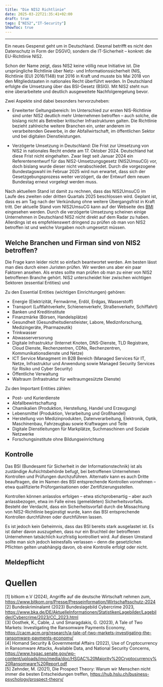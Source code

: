 ```yaml
---
title: "Die NIS2 Richtlinie"
date: 2025-03-22T21:35:41+02:00
draft: true
tags: ["NIS2","IT-Security"]
ShowToc: true
---
```


---
Ein neues Gespenst geht um in Deutschland. Diesmal betrifft es nicht den Datenschutz in Form der DSGVO, sondern die IT-Sicherheit – konkret: die EU-Richtlinie NIS2.

Schon der Name zeigt, dass NIS2 keine völlig neue Initiative ist. Die ursprüngliche Richtlinie über Netz- und Informationssicherheit (NIS, Richtlinie (EU) 2016/1148) trat 2016 in Kraft und musste bis Mai 2018 von den Mitgliedstaaten in nationales Recht überführt werden. In Deutschland erfolgte die Umsetzung über das BSI-Gesetz (BSIG). Mit NIS2 steht nun eine überarbeitete und deutlich ausgeweitete Nachfolgeregelung bevor.

Zwei Aspekte sind dabei besonders hervorzuheben:
- Erweiterter Geltungsbereich: Im Unterschied zur ersten NIS-Richtlinie sind unter NIS2 deutlich mehr Unternehmen betroffen – auch solche, die bislang nicht als Betreiber kritischer Infrastrukturen galten. Die Richtlinie bezieht zahlreiche weitere Branchen ein, unter anderem im verarbeitenden Gewerbe, in der Abfallwirtschaft, im öffentlichen Sektor und bei digitalen Dienstleistungen.

- Verzögerte Umsetzung in Deutschland: Die Frist zur Umsetzung von NIS2 in nationales Recht endete am 17. Oktober 2024. Deutschland hat diese Frist nicht eingehalten. Zwar liegt seit Januar 2024 ein Referentenentwurf für das NIS2-Umsetzungsgesetz (NIS2UmsuCG) vor, doch bislang wurde dieser nicht verabschiedet. Durch die vorgezogene Bundestagswahl im Februar 2025 wird nun erwartet, dass sich der Gesetzgebungsprozess weiter verzögert, da der Entwurf dem neuen Bundestag erneut vorgelegt werden muss.

Nach aktuellem Stand ist damit zu rechnen, dass das NIS2UmsuCG im Laufe des zweiten oder dritten Quartals 2025 beschlossen wird. Geplant ist, dass es am Tag nach der Verkündung ohne weitere Übergangsfrist in Kraft tritt. Der aktuelle Stand vom NIS2UmsuCG kann auf der Webseite des [BMI](https://www.bmi.bund.de/SharedDocs/gesetzgebungsverfahren/DE/CI1/nis2umsucg.html) eingesehen werden. Durch die verzögerte Umsetzung scheinen einige Unternehmen in Deutschland NIS2 nicht direkt auf dem Radar zu haben. Allerdings ist es empfehlenswert dringend zu prüfen ob man von NIS2 betroffen ist und welche Vorgaben noch umgesetzt müssen. 

## Welche Branchen und Firman sind von NIS2 betroffen?
Die Frage kann leider nicht so einfach beantwortet werden. Am besten lässt man dies durch einen Juristen prüfen. Wir werden uns aber ein paar Faktoren ansehen. Als erstes sollte man prüfen ob man zu einer von NIS2 betroffenen Branche gehört. NIS2 unterscheidet hier zwischen wichtigen Sektoren (essential Entities) und 

Zu den Essential Entities (wichtigen Einrichtungen) gehören: 
- Energie (Elektrizität, Fernwärme, Erdöl, Erdgas, Wasserstoff)
- Transport (Luftfahtverkehr, Schienenverkehr, Straßenverkehr, Schiffahrt)
- Banken und Kreditinstitute
- Finanzmärke (Börsen, Handelsplätze)
- Gesundheit (Gesundheitsdienstleister, Labore, Mediznforschung, Medizingeräte, Pharmazeutik)
- Trinkwasser
- Abwasserversorung
- Digitale Infrastruktur (Internet Knoten, DNS-Dienste, TLD Registrare, Cloud Dienste, Rechenzentren, CDNs, Rechenzentren, Kommunikationsdienste und Netze)
- ICT Service Managment im B2B Bereich (Managed Services für IT, Netze, Infrastruktur und Anwendung sowie Managed Security Services für Risiko und Cyber Security)
- Öffentliche Verwaltung
- Waltraum (Infrastruktur für weltraumgesützte Dienste)

Zu den Important Entities zählen:
- Post- und Kurierdienste
- Abfallbewirtschaftung
- Chamikalien (Produktion, Herstellung, Handel und Erzeugung)
- Lebensmittel (Produktion, Verarbeitung und Großhandel)
- Herstellung von Medizinprodukten, Datenverarbeitung, Elektronik, Optik, Maschinenbau, Fahrzeugbau sowie Kraftwagen und Teile
- Digitale Dienstleitungen für Markplätze, Suchmaschinen und Soziale Netzwerke
- Forschungsinstitute ohne Bildungseinrichtung 

## Kontrolle
Das BSI (Bundesamt für Sicherheit in der Informationstechnik) ist als zuständige Aufsichtsbehörde befugt, bei betroffenen Unternehmen Kontrollen und Prüfungen durchzuführen. Alternativ kann es auch Dritte beauftragen, die im Namen des BSI entsprechende Kontrollen vornehmen – etwa qualifizierte Prüforganisationen oder Zertifizierungsstellen.

Kontrollen können anlasslos erfolgen – etwa stichprobenartig – aber auch anlassbezogen, etwa im Falle eines (gemeldeten) Sicherheitsvorfalls. Besteht der Verdacht, dass ein Sicherheitsvorfall durch die Missachtung von NIS2-Richtlinie begünstigt wurde, kann das BSI entsprechende Kontrollen durchführen oder durchführen lassen.

Es ist jedoch kein Geheimnis, dass das BSI bereits stark ausgelastet ist. Es ist daher davon auszugehen, dass nur ein Bruchteil der betroffenen Unternehmen tatsächlich kurzfristig kontrolliert wird. Auf diesen Umstand sollte man sich jedoch keinesfalls verlassen – denn die gesetzlichen Pflichten gelten unabhängig davon, ob eine Kontrolle erfolgt oder nicht.

## Meldepflicht 

# Quellen
[1] bitkom e.V (2024), Angriffe auf die deutsche Wirtschaft nehmen zum, https://www.bitkom.org/Presse/Presseinformation/Wirtschaftsschutz-2024  
[2] Bundeskriminalamt (2023) Bundeslagebild Cybercrime 2023, https://www.bka.de/DE/AktuelleInformationen/StatistikenLagebilder/Lagebilder/Cybercrime/2023/CC_2023.html  
[3] Oosthek, K., Cable, J. und Smaragdakis, G. (2023), A Tale of Two Markets: Investigating the Ransomware Payments Economy, https://cacm.acm.org/research/a-tale-of-two-markets-investigating-the-ransomware-payments-economy/  
[4] Homand Security & Governmental Affairs (2022), Use of Cryptocurrency in Ransomware Attacks, Available Data, and National Security
Concerns, https://www.hsgac.senate.gov/wp-content/uploads/imo/media/doc/HSGAC%20Majority%20Cryptocurrency%20Ransomware%20Report.pdf  
[5] Zehnder, M. (2021), Die Prospect Theory: Warum wir Menschen nicht immer die besten Entscheidungen treffen, https://hub.hslu.ch/business-psychology/prospect-theory/
